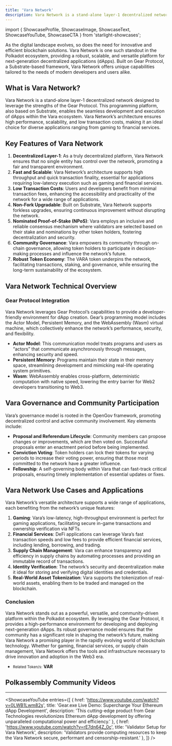 ```yaml
---
title: 'Vara Network'
description: Vara Network is a stand-alone layer-1 decentralized network designed to leverage the strengths of the Gear Protocol.
---
```


import { ShowcaseProfile, ShowcaseImage, ShowcaseText, ShowcaseYouTube, ShowcaseCTA } from 'starlight-showcases';

As the digital landscape evolves, so does the need for innovative and efficient blockchain solutions. Vara Network is one such standout in the Polkadot ecosystem, providing a robust, scalable, and versatile platform for next-generation decentralized applications (dApps). Built on Gear Protocol, a Substrate-based framework, Vara Network offers unique capabilities tailored to the needs of modern developers and users alike.

## What is Vara Network?
Vara Network is a stand-alone layer-1 decentralized network designed to leverage the strengths of the Gear Protocol. This programming platform, also based on Substrate, enables the seamless development and execution of dApps within the Vara ecosystem. Vara Network’s architecture ensures high performance, scalability, and low transaction costs, making it an ideal choice for diverse applications ranging from gaming to financial services.

## Key Features of Vara Network
1. **Decentralized Layer-1**: As a truly decentralized platform, Vara Network ensures that no single entity has control over the network, promoting a fair and transparent environment.
2. **Fast and Scalable**: Vara Network’s architecture supports high throughput and quick transaction finality, essential for applications requiring low-latency execution such as gaming and financial services.
3. **Low Transaction Costs**: Users and developers benefit from minimal transaction fees, enhancing the accessibility and practicality of the network for a wide range of applications.
4. **Non-Fork Upgradable**: Built on Substrate, Vara Network supports forkless upgrades, ensuring continuous improvement without disrupting the network.
5. **Nominated Proof-of-Stake (NPoS)**: Vara employs an inclusive and reliable consensus mechanism where validators are selected based on their stake and nominations by other token holders, fostering decentralization and security.
6. **Community Governance**: Vara empowers its community through on-chain governance, allowing token holders to participate in decision-making processes and influence the network’s future.
7. **Robust Token Economy**: The VARA token underpins the network, facilitating transactions, staking, and governance, while ensuring the long-term sustainability of the ecosystem.

## Vara Network Technical Overview

### Gear Protocol Integration
Vara Network leverages Gear Protocol’s capabilities to provide a developer-friendly environment for dApp creation. Gear’s programming model includes the Actor Model, Persistent Memory, and the WebAssembly (Wasm) virtual machine, which collectively enhance the network’s performance, security, and flexibility.
- **Actor Model**: This communication model treats programs and users as “actors” that communicate asynchronously through messages, enhancing security and speed.
- **Persistent Memory**: Programs maintain their state in their memory space, streamlining development and mimicking real-life operating system primitives.
- **Wasm**: WebAssembly enables cross-platform, deterministic computation with native speed, lowering the entry barrier for Web2 developers transitioning to Web3.

## Vara Governance and Community Participation
Vara’s governance model is rooted in the OpenGov framework, promoting decentralized control and active community involvement. Key elements include:
- **Proposal and Referendum Lifecycle**: Community members can propose changes or improvements, which are then voted on. Successful proposals enter an enactment period before being implemented.
- **Conviction Voting**: Token holders can lock their tokens for varying periods to increase their voting power, ensuring that those most committed to the network have a greater influence.
- **Fellowship**: A self-governing body within Vara that can fast-track critical proposals, ensuring timely implementation of essential updates or fixes.

## Vara Network Use Cases and Applications
Vara Network’s versatile architecture supports a wide range of applications, each benefiting from the network’s unique features:
1. **Gaming**: Vara’s low-latency, high-throughput environment is perfect for gaming applications, facilitating secure in-game transactions and ownership verification via NFTs.
2. **Financial Services**: DeFi applications can leverage Vara’s fast transaction speeds and low fees to provide efficient financial services, including lending, borrowing, and trading.
3. **Supply Chain Management**: Vara can enhance transparency and efficiency in supply chains by automating processes and providing an immutable record of transactions.
4. **Identity Verification**: The network’s security and decentralization make it ideal for storing and verifying digital identities and credentials.
5. **Real-World Asset Tokenization**: Vara supports the tokenization of real-world assets, enabling them to be traded and managed on the blockchain.

### Conclusion
Vara Network stands out as a powerful, versatile, and community-driven platform within the Polkadot ecosystem. By leveraging the Gear Protocol, it provides a high-performance environment for developing and deploying next-generation dApps. Its robust governance model ensures that the community has a significant role in shaping the network’s future, making Vara Network a promising player in the rapidly evolving world of blockchain technology. Whether for gaming, financial services, or supply chain management, Vara Network offers the tools and infrastructure necessary to drive innovation and adoption in the Web3 era.

- <small>Related Token/s:</small> **VAR**


## Polkassembly Community Videos
------------
<ShowcaseYouTube
  entries={[
    {
      href: 'https://www.youtube.com/watch?v=0LWB1Lwm82s',
      title: 'Gear.exe Live Demo: Supercharge Your Ethereum dApp Development',
      description: 'This cutting-edge product from Gear Technologies revolutionizes Ethereum dApp development by offering unparalleled computational power and efficiency.'  },
          {
      href: 'https://www.youtube.com/watch?v=rE7dn64Z_0c',
      title: 'Validator Setup for Vara Network',
      description: 'Validators provide computing resources to keep the Vara Network secure, performant and censorship-resistant.'  },
  ]} />

